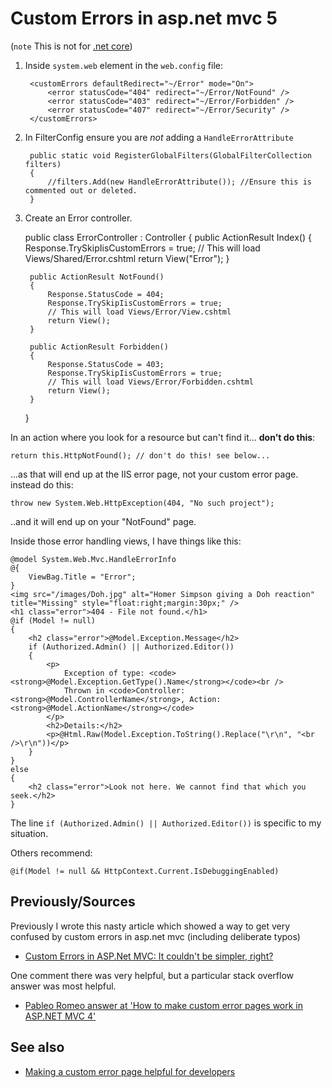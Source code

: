 ﻿# Custom Errors in asp.net mvc 5

(`note` This is not for [.net core](../.net_core_MVC/01_summary.md))

1. Inside `system.web` element in the `web.config` file:

		<customErrors defaultRedirect="~/Error" mode="On">
			<error statusCode="404" redirect="~/Error/NotFound" />
			<error statusCode="403" redirect="~/Error/Forbidden" />
			<error statusCode="407" redirect="~/Error/Security" />
		</customErrors>

2. In FilterConfig ensure you are *not* adding a `HandleErrorAttribute`

		public static void RegisterGlobalFilters(GlobalFilterCollection filters)
		{
			//filters.Add(new HandleErrorAttribute()); //Ensure this is commented out or deleted.
		}

3. Create an Error controller.

	public class ErrorController : Controller
	{
		public ActionResult Index()
		{
			Response.TrySkipIisCustomErrors = true;
			// This will load Views/Shared/Error.cshtml
			return View("Error");
		}

		public ActionResult NotFound()
		{
			Response.StatusCode = 404;
			Response.TrySkipIisCustomErrors = true;
			// This will load Views/Error/View.cshtml
			return View();
		}

		public ActionResult Forbidden()
		{
			Response.StatusCode = 403;
			Response.TrySkipIisCustomErrors = true;
			// This will load Views/Error/Forbidden.cshtml
			return View();
		}
	}

In an action where you look for a resource but can't find it... **don't do this**:

	return this.HttpNotFound(); // don't do this! see below...

...as that will end up at the IIS error page, not your custom error page.
instead do this:

	throw new System.Web.HttpException(404, "No such project");

..and it will end up on your "NotFound" page.

Inside those error handling views, I have things like this:

	@model System.Web.Mvc.HandleErrorInfo
	@{
		ViewBag.Title = "Error";
	}
	<img src="/images/Doh.jpg" alt="Homer Simpson giving a Doh reaction" title="Missing" style="float:right;margin:30px;" />
	<h1 class="error">404 - File not found.</h1>
	@if (Model != null)
	{
		<h2 class="error">@Model.Exception.Message</h2>
		if (Authorized.Admin() || Authorized.Editor())
		{
			<p>
				Exception of type: <code><strong>@Model.Exception.GetType().Name</strong></code><br />
				Thrown in <code>Controller: <strong>@Model.ControllerName</strong>, Action: <strong>@Model.ActionName</strong></code>
			</p>
			<h2>Details:</h2>
			<p>@Html.Raw(Model.Exception.ToString().Replace("\r\n", "<br />\r\n"))</p>
		}
	}
	else
	{
		<h2 class="error">Look not here. We cannot find that which you seek.</h2>
	}

The line `if (Authorized.Admin() || Authorized.Editor())` is specific to my situation.

Others recommend:

    @if(Model != null && HttpContext.Current.IsDebuggingEnabled)

## Previously/Sources

Previously I wrote this nasty article which showed a way to get very confused by custom errors in asp.net mvc (including deliberate typos)

- [Custom Errors in ASP.Net MVC: It couldn't be simpler, right?](https://secretgeek.net/custom_errors_mvc)

One comment there was very helpful, but a particular stack overflow answer was most helpful.

- [Pableo Romeo answer at 'How to make custom error pages work in ASP.NET MVC 4'](https://stackoverflow.com/a/13905859/49)

## See also

- [Making a custom error page helpful for developers](helpful_error_page.md)
